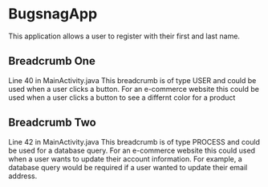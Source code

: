 ﻿# BugsnagApp
This application allows a user to register with their first and last name.

<h2>Breadcrumb One</h2>
Line 40 in MainActivity.java
This breadcrumb is of type USER and could be used when a user clicks a button.
For an e-commerce website this could be used when a user clicks a button to see a differnt color for a product

<h2>Breadcrumb Two</h2>
Line 42 in MainActivity.java
This breadcrumb is of type PROCESS and could be used for a database query.
For an e-commerce website this could used when a user wants to update their account information.
For example, a database query would be required if a user wanted to update their email address.
